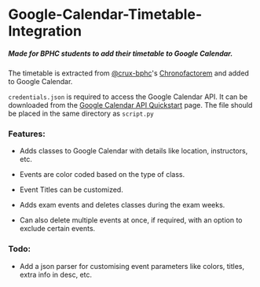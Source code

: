 # Google-Calendar-Timetable-Integration

##### Made for BPHC students to add their timetable to Google Calendar.

The timetable is extracted from [@crux-bphc](https://github.com/crux-bphc)'s [Chronofactorem](https://chrono.crux-bphc.com) and added to Google Calendar.

`credentials.json` is required to access the Google Calendar API. It can be downloaded from the [Google Calendar API Quickstart](https://developers.google.com/calendar/quickstart/python) page. The file should be placed in the same directory as `script.py`
### Features:
- Adds classes to Google Calendar with details like location, instructors, etc.
- Events are color coded based on the type of class.
- Event Titles can be customized.
- Adds exam events and deletes classes during the exam weeks.

- Can also delete multiple events at once, if required, with an option to exclude certain events.

### Todo:
- Add a json parser for customising event parameters like colors, titles, extra info in desc, etc.
